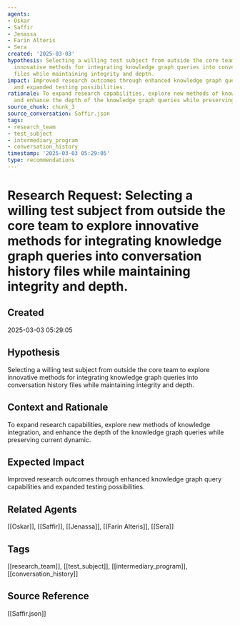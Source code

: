 ```yaml
---
agents:
- Oskar
- Saffir
- Jenassa
- Farin Alteris
- Sera
created: '2025-03-03'
hypothesis: Selecting a willing test subject from outside the core team to explore
  innovative methods for integrating knowledge graph queries into conversation history
  files while maintaining integrity and depth.
impact: Improved research outcomes through enhanced knowledge graph query capabilities
  and expanded testing possibilities.
rationale: To expand research capabilities, explore new methods of knowledge integration,
  and enhance the depth of the knowledge graph queries while preserving current dynamic.
source_chunk: chunk_3
source_conversation: Saffir.json
tags:
- research_team
- test_subject
- intermediary_program
- conversation_history
timestamp: '2025-03-03 05:29:05'
type: recommendations
---
```


# Research Request: Selecting a willing test subject from outside the core team to explore innovative methods for integrating knowledge graph queries into conversation history files while maintaining integrity and depth.

## Created
2025-03-03 05:29:05

## Hypothesis
Selecting a willing test subject from outside the core team to explore innovative methods for integrating knowledge graph queries into conversation history files while maintaining integrity and depth.

## Context and Rationale
To expand research capabilities, explore new methods of knowledge integration, and enhance the depth of the knowledge graph queries while preserving current dynamic.

## Expected Impact
Improved research outcomes through enhanced knowledge graph query capabilities and expanded testing possibilities.

## Related Agents
[[Oskar]], [[Saffir]], [[Jenassa]], [[Farin Alteris]], [[Sera]]

## Tags
[[research_team]], [[test_subject]], [[intermediary_program]], [[conversation_history]]

## Source Reference
[[Saffir.json]]
